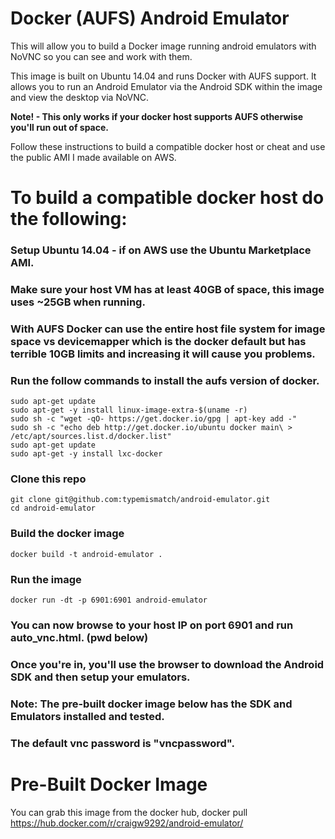 # Docker (AUFS) Android Emulator
This will allow you to build a Docker image running android emulators with NoVNC so you can see and work with them.

This image is built on Ubuntu 14.04 and runs Docker with AUFS support. It allows you to run an Android Emulator via the Android SDK within the image and view the desktop via NoVNC.

**Note! - This only works if your docker host supports AUFS otherwise you'll run out of space.**

Follow these instructions to build a compatible docker host or cheat and use the public AMI I made available on AWS.

# To build a compatible docker host do the following:
### Setup Ubuntu 14.04 - if on AWS use the Ubuntu Marketplace AMI.
### Make sure your host VM has at least 40GB of space, this image uses ~25GB when running.
### With AUFS Docker can use the entire host file system for image space vs devicemapper which is the docker default but has terrible 10GB limits and increasing it will cause you problems.
### Run the follow commands to install the aufs version of docker.
```
sudo apt-get update
sudo apt-get -y install linux-image-extra-$(uname -r)
sudo sh -c "wget -qO- https://get.docker.io/gpg | apt-key add -"
sudo sh -c "echo deb http://get.docker.io/ubuntu docker main\ > /etc/apt/sources.list.d/docker.list"
sudo apt-get update
sudo apt-get -y install lxc-docker
```

### Clone this repo 
```
git clone git@github.com:typemismatch/android-emulator.git
cd android-emulator
```
### Build the docker image
```
docker build -t android-emulator .
```
### Run the image
```
docker run -dt -p 6901:6901 android-emulator
```
### You can now browse to your host IP on port 6901 and run auto_vnc.html. (pwd below)
### Once you're in, you'll use the browser to download the Android SDK and then setup your emulators.
### Note: The pre-built docker image below has the SDK and Emulators installed and tested.

### The default vnc password is "vncpassword".

# Pre-Built Docker Image

You can grab this image from the docker hub, docker pull https://hub.docker.com/r/craigw9292/android-emulator/


